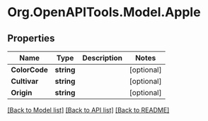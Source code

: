 # Org.OpenAPITools.Model.Apple

## Properties

Name | Type | Description | Notes
------------ | ------------- | ------------- | -------------
**ColorCode** | **string** |  | [optional] 
**Cultivar** | **string** |  | [optional] 
**Origin** | **string** |  | [optional] 

[[Back to Model list]](../../README.md#documentation-for-models) [[Back to API list]](../../README.md#documentation-for-api-endpoints) [[Back to README]](../../README.md)

